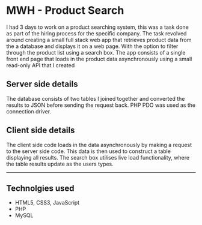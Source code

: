 # MWH - Product Search
I had 3 days to work on a product searching system, this was a task done as part of the hiring process for the specific company. The task revolved around creating a small full stack web app that retrieves product data from the a database and displays it on a web page. With the option to filter through the product list using a search box.
The app consists of a single front end page that loads in the product data asynchronously
using a small read-only API that I created

## Server side details
The database consists of two tables I joined together and converted the results to JSON
before sending the request back. PHP PDO was used as the connection driver.

## Client side details
The client side code loads in the data asynchronously by making a request to the server side
code. This data is then used to construct a table displaying all results. The search box utilises live load functionality, where the table results update as the users types.

---

## Technolgies used
- HTML5, CSS3, JavaScript
- PHP 
- MySQL